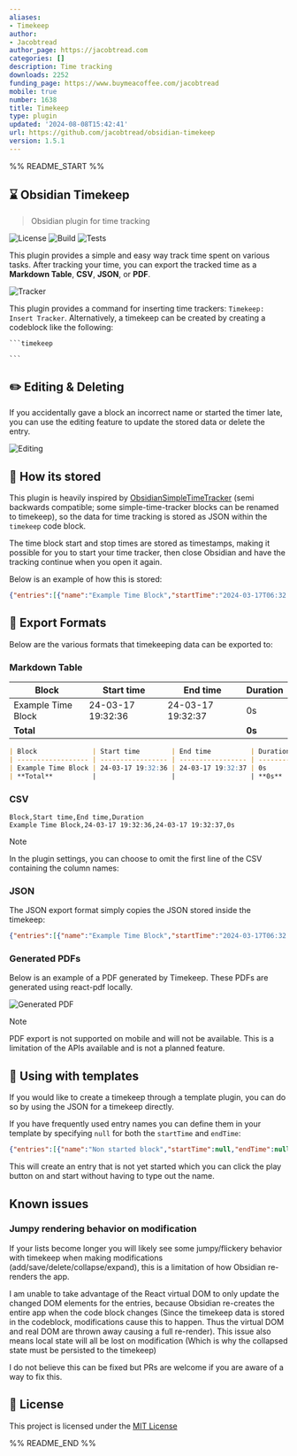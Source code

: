 ```yaml
---
aliases:
- Timekeep
author:
- Jacobtread
author_page: https://jacobtread.com
categories: []
description: Time tracking
downloads: 2252
funding_page: https://www.buymeacoffee.com/jacobtread
mobile: true
number: 1638
title: Timekeep
type: plugin
updated: '2024-08-08T15:42:41'
url: https://github.com/jacobtread/obsidian-timekeep
version: 1.5.1
---
```


%% README_START %%

## ⌛ Obsidian Timekeep

> Obsidian plugin for time tracking

![License](https://img.shields.io/github/license/jacobtread/obsidian-timekeep?style=for-the-badge)
![Build](https://img.shields.io/github/actions/workflow/status/jacobtread/obsidian-timekeep/build.yml?style=for-the-badge)
![Tests](https://img.shields.io/github/actions/workflow/status/jacobtread/obsidian-timekeep/tests.yml?style=for-the-badge&label=Tests)

This plugin provides a simple and easy way track time spent on various tasks. After tracking your time, you can export the tracked time as a **Markdown Table**, **CSV**, **JSON**, or **PDF**.


![Tracker](https://raw.githubusercontent.com/jacobtread/obsidian-timekeep/HEAD/images/tracker.png)

This plugin provides a command for inserting time trackers: `Timekeep: Insert Tracker`. Alternatively, a timekeep can be created by creating a codeblock like the following:

````
```timekeep

```
````

## ✏️ Editing & Deleting

If you accidentally gave a block an incorrect name or started the timer late, you can use the editing feature to update the stored data or delete the entry.

![Editing](https://raw.githubusercontent.com/jacobtread/obsidian-timekeep/HEAD/images/editing.png)

## 👀 How its stored

This plugin is heavily inspired by [ObsidianSimpleTimeTracker](https://github.com/Ellpeck/ObsidianSimpleTimeTracker) (semi backwards compatible; some simple-time-tracker blocks can be renamed to timekeep), so the data for time tracking is stored as JSON within the `timekeep` code block.

The time block start and stop times are stored as timestamps, making it possible for you to start your time tracker, then close Obsidian and have the tracking continue when you open it again.

Below is an example of how this is stored:

```json
{"entries":[{"name":"Example Time Block","startTime":"2024-03-17T06:32:36.118Z","endTime":"2024-03-17T06:32:37.012Z","subEntries":null}]}
```


## 📝 Export Formats

Below are the various formats that timekeeping data can be exported to:

### Markdown Table


| Block              | Start time        | End time          | Duration |
| ------------------ | ----------------- | ----------------- | -------- |
| Example Time Block | 24-03-17 19:32:36 | 24-03-17 19:32:37 | 0s       |
| **Total**          |                   |                   | **0s**   |


```md
| Block              | Start time        | End time          | Duration |
| ------------------ | ----------------- | ----------------- | -------- |
| Example Time Block | 24-03-17 19:32:36 | 24-03-17 19:32:37 | 0s       |
| **Total**          |                   |                   | **0s**   |
```

### CSV

```csv
Block,Start time,End time,Duration
Example Time Block,24-03-17 19:32:36,24-03-17 19:32:37,0s
```

> [!NOTE]
> In the plugin settings, you can choose to omit the first line of the CSV containing the column names:


### JSON

The JSON export format simply copies the JSON stored inside the timekeep:

```json
{"entries":[{"name":"Example Time Block","startTime":"2024-03-17T06:32:36.118Z","endTime":"2024-03-17T06:32:37.012Z","subEntries":null}]}
```

### Generated PDFs

Below is an example of a PDF generated by Timekeep. These PDFs are generated using react-pdf locally.

![Generated PDF](https://raw.githubusercontent.com/jacobtread/obsidian-timekeep/HEAD/images/pdf.png)

> [!NOTE]
> PDF export is not supported on mobile and will not be available. This is a limitation of the APIs available and is not a planned feature.

## 🔣 Using with templates

If you would like to create a timekeep through a template plugin, you can do so by using the JSON for a timekeep directly. 

If you have frequently used entry names you can define them in your template by specifying `null` for both the `startTime` and `endTime`:

```json
{"entries":[{"name":"Non started block","startTime":null,"endTime":null,"subEntries":null}]}
```

This will create an entry that is not yet started which you can click the play button on and start without having to type out the name.


## Known issues

### Jumpy rendering behavior on modification

If your lists become longer you will likely see some jumpy/flickery behavior with timekeep when making modifications (add/save/delete/collapse/expand), this is a limitation of how Obsidian re-renders the app.

I am unable to take advantage of the React virtual DOM to only update the changed DOM elements for the entries, because Obsidian re-creates the entire app when the code block changes (Since the timekeep data is stored in the codeblock, modifications cause this to happen. Thus the virtual DOM and real DOM are thrown away causing a full re-render). This issue also means local state will all be lost on modification (Which is why the collapsed state must be persisted to the timekeep)


I do not believe this can be fixed but PRs are welcome if you are aware of a way to fix this. 

## 📄 License

This project is licensed under the [MIT License](./LICENSE.md)

%% README_END %%